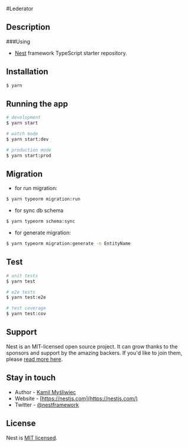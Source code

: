 #Lederator

## Description

###Using
 - [Nest](https://github.com/nestjs/nest) framework TypeScript starter repository.

## Installation

```bash
$ yarn 
```

## Running the app

```bash
# development
$ yarn start

# watch mode
$ yarn start:dev

# production mode
$ yarn start:prod
```

## Migration
- for run migration:
```bash
$ yarn typeorm migration:run
```

- for sync db schema
```bash
$ yarn typeorm schema:sync
```

- for generate migration:
```bash
$ yarn typeorm migration:generate -n EntityName
```

## Test

```bash
# unit tests
$ yarn test

# e2e tests
$ yarn test:e2e

# test coverage
$ yarn test:cov
```

## Support

Nest is an MIT-licensed open source project. It can grow thanks to the sponsors and support by the amazing backers. If you'd like to join them, please [read more here](https://docs.nestjs.com/support).

## Stay in touch

- Author - [Kamil Myśliwiec](https://kamilmysliwiec.com)
- Website - [https://nestjs.com](https://nestjs.com/)
- Twitter - [@nestframework](https://twitter.com/nestframework)

## License

  Nest is [MIT licensed](LICENSE).
